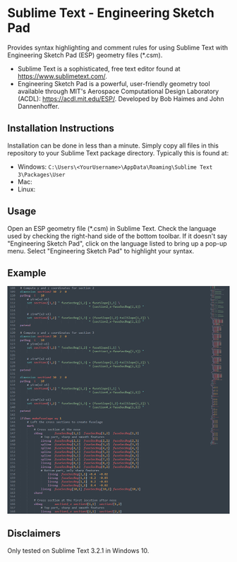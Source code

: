 # Sublime Text - Engineering Sketch Pad
Provides syntax highlighting and comment rules for using Sublime Text with Engineering Sketch Pad (ESP) geometry files (\*.csm).

* Sublime Text is a sophisticated, free text editor found at https://www.sublimetext.com/.
* Engineering Sketch Pad is a powerful, user-friendly geometry tool available through MIT's Aerospace Computational Design Laboratory (ACDL): https://acdl.mit.edu/ESP/. Developed by Bob Haimes and John Dannenhoffer.

## Installation Instructions
Installation can be done in less than a minute. Simply copy all files in this repository to your Sublime Text package directory. Typically this is found at:

* Windows: `C:\Users\<YourUsername>\AppData\Roaming\Sublime Text 3\Packages\User`
* Mac:
* Linux:

## Usage
Open an ESP geometry file (\*.csm) in Sublime Text. Check the language used by checking the right-hand side of the bottom toolbar. If it doesn't say "Engineering Sketch Pad", click on the language listed to bring up a pop-up menu. Select "Engineering Sketch Pad" to highlight your syntax.

## Example
![Example](example.png)

## Disclaimers
Only tested on Sublime Text 3.2.1 in Windows 10.
